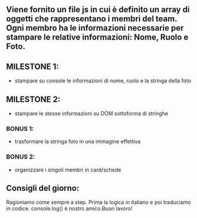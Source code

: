 ## Viene fornito un file js in cui è definito un array di oggetti che rappresentano i membri del team. Ogni membro ha le informazioni necessarie per stampare le relative informazioni: Nome, Ruolo e Foto.

## MILESTONE 1:
 - stampare su console le informazioni di nome, ruolo e la stringa della foto
## MILESTONE 2:
 - stampare le stesse informazioni su DOM sottoforma di stringhe

### BONUS 1:
 - trasformare la stringa foto in una immagine effettiva
### BONUS 2:
 - organizzare i singoli membri in card/schede


## Consigli del giorno:
Ragioniamo come sempre a step.
Prima la logica in italiano e poi traduciamo in codice.
console.log() è nostro amico.Buon lavoro!
